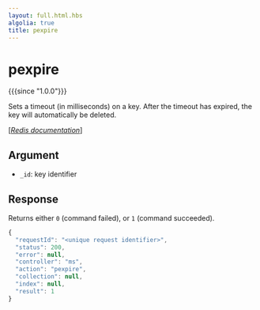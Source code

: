 ```yaml
---
layout: full.html.hbs
algolia: true
title: pexpire
---
```



# pexpire

{{{since "1.0.0"}}}

Sets a timeout (in milliseconds) on a key. After the timeout has expired, the key will automatically be deleted.

[[_Redis documentation_]](https://redis.io/commands/pexpire)


## Argument

* `_id`: key identifier


## Response

Returns either `0` (command failed), or `1` (command succeeded).

```javascript
{
  "requestId": "<unique request identifier>",
  "status": 200,
  "error": null,
  "controller": "ms",
  "action": "pexpire",
  "collection": null,
  "index": null,
  "result": 1
}
```
